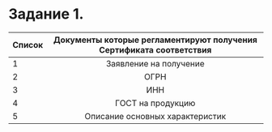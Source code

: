 # Задание 1.

Список|Документы которые регламентируют получения Сертификата соответствия|
:-|:-:
1 | Заявление на получение
2 | ОГРН
3 | ИНН
4 | ГОСТ на продукцию
5 | Описание основных характеристик

